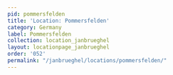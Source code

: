 ```yaml
---
pid: pommersfelden
title: 'Location: Pommersfelden'
category: Germany
label: Pommersfelden
collection: location_janbrueghel
layout: locationpage_janbrueghel
order: '052'
permalink: "/janbrueghel/locations/pommersfelden/"
---
```

